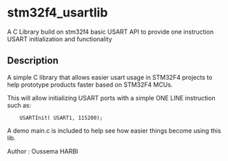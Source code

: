 stm32f4_usartlib
================

A C Library build on stm32f4 basic USART API to provide one instruction USART initialization and functionality

Description
-----------

 A simple C library that allows easier  usart usage in STM32F4 projects to help prototype products faster based on
 STM32F4 MCUs.
 
 This will allow initializing USART ports with a simple ONE LINE instruction such as:
 
        USARTInit( USART1, 115200);
  
 A demo main.c is included to help see how easier things become using this lib.
 
 Author : Oussema HARBI
 
